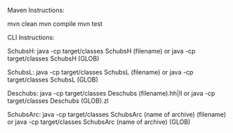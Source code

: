 <h>Maven Instructions:</h>

mvn clean
mvn compile
mvn test


CLI Instructions:

SchubsH:
java -cp target/classes SchubsH (filename)
or
java -cp target/classes SchubsH (GLOB)

SchubsL:
java -cp target/classes SchubsL (filename)
or
java -cp target/classes SchubsL (GLOB)

Deschubs:
java -cp target/classes Deschubs (filename).hh|ll
or
java -cp target/classes Deschubs (GLOB).zl

SchubsArc:
java -cp target/classes SchubsArc (name of archive) (filename)
or
java -cp target/classes SchubsArc (name of archive) (GLOB)
